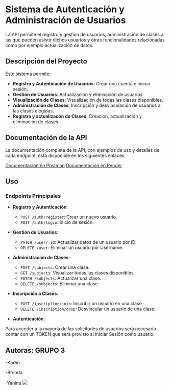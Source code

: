 # Sistema de Autenticación y Administración de Usuarios

La API permite el registro y gestión de usuarios, administración de clases a las que pueden asistir dichos usuarios y otras funcionalidades relacionadas como por ejemplo actualización de datos.


## Descripción del Proyecto

Este sistema permite:
- **Registro y Autenticación de Usuarios**: Crear una cuenta e iniciar sesión.
- **Gestión de Usuarios**: Actualización y eliminación de usuarios.
- **Visualización de Clases**: Visualización de todas las clases disponibles. 
- **Administración de Clases**: Inscripción y desvinculación de usuarios a las clases elegidas.
- **Registro y actualizacón de Clases**: Creación, actualización y eliminación de clases.  


## Documentación de la API

La documentación completa de la API, con ejemplos de uso y detalles de cada endpoint, está disponible en los siguientes enlaces:

[Documentación en Postman](https://documenter.getpostman.com/view/37273228/2sAY518Kyg)
[Documentación en Render](https://tp-final-gz2w.onrender.com/subjects)

## Uso

### Endpoints Principales

- **Registro y Autenticación**:
  - `POST /auth/register`: Crear un nuevo usuario.
  - `POST /auth/login`: Inicio de sesión.
  
- **Gestión de Usuarios**:
  - `PATCH /user/:id`: Actualizar datos de un usuario por ID.
  - `DELETE /user`: Eliminar un usuario por Username.

- **Administración de Clases**:
  - `POST /subjects`: Crear una clase.
  - `GET /subjects`: Visualizar todas las clases disponibles.
  - `PATCH /subjects`: Actualizar una clase.
  - `DELETE /subjects`: Eliminar una clase.
  
- **Inscripción a Clases**:
  - `POST /inscription/join`: Inscribir un usuario en una clase.
  - `DELETE /inscription/drop`: Desvincular un usuario de una clase.

- **Autenticación**:

Para acceder a la mayoría de las solicitudes de usuarios será necesario contar con un TOKEN que sera provisto al Iniciar Sesión como usuario.

## Autoras: GRUPO 3
-Karen
</p>
-Brenda
</p>
-Yanina

<img src=https://i.pinimg.com/originals/8b/19/fe/8b19feb0d9eec43509283e74917a7fe9.gif>
